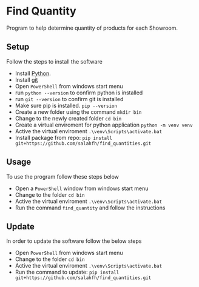 # Find Quantity

Program to help determine quantity of products for each Showroom.

## Setup
Follow the steps to install the software
* Install [Python](https://www.python.org/downloads/).
* Install [git](https://git-scm.com/downloads)
* Open `PowerShell` from windows start menu
* run `python --version` to confirm python is installed
* run `git --version` to confirm git is installed
* Make sure pip is installed. `pip --version`
* Create a new folder using the command `mkdir bin`
* Change to the newly created folder `cd bin`
* Create a virtual enviroment for python application `python -m venv venv`
* Active the virtual enviroment `.\venv\Scripts\activate.bat`
* Install package from repo: `pip install git+https://github.com/salahfh/find_quantities.git`


## Usage
To use the program follow these steps below
* Open a `PowerShell` window from windows start menu
* Change to the folder `cd bin`
* Active the virtual enviroment `.\venv\Scripts\activate.bat`
* Run the command `find_quantity` and follow the instructions


## Update
In order to update the software follow the below steps
* Open `PowerShell` from windows start menu
* Change to the folder `cd bin`
* Active the virtual enviroment `.\venv\Scripts\activate.bat`
* Run the command to update: `pip install git+https://github.com/salahfh/find_quantities.git`

